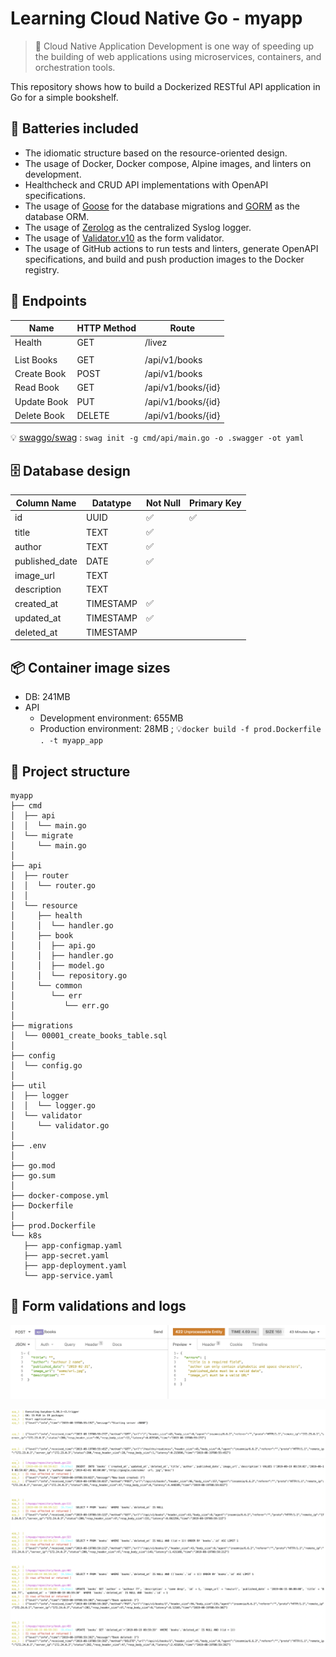 # Learning Cloud Native Go - myapp
> 🌱 Cloud Native Application Development is one way of speeding up the building of web applications using microservices, containers, and orchestration tools.

This repository shows how to build a Dockerized RESTful API application in Go for a simple bookshelf.

## 🔋 Batteries included

- The idiomatic structure based on the resource-oriented design.
- The usage of Docker, Docker compose, Alpine images, and linters on development.
- Healthcheck and CRUD API implementations with OpenAPI specifications.
- The usage of [Goose](https://github.com/pressly/goose) for the database migrations and [GORM](https://gorm.io/) as the database ORM.
- The usage of [Zerolog](https://github.com/rs/zerolog) as the centralized Syslog logger.
- The usage of [Validator.v10](https://github.com/go-playground/validator) as the form validator.
- The usage of GitHub actions to run tests and linters, generate OpenAPI specifications, and build and push production images to the Docker registry.

## 🚀 Endpoints

| Name        | HTTP Method | Route              |
|-------------|-------------|--------------------|
| Health      | GET         | /livez             |
|             |             |                    |
| List Books  | GET         | /api/v1/books      |
| Create Book | POST        | /api/v1/books      |
| Read Book   | GET         | /api/v1/books/{id} |
| Update Book | PUT         | /api/v1/books/{id} |
| Delete Book | DELETE      | /api/v1/books/{id} |

💡 [swaggo/swag](https://github.com/swaggo/swag) : `swag init -g cmd/api/main.go -o .swagger -ot yaml`

## 🗄️ Database design

| Column Name    | Datatype  | Not Null | Primary Key |
|----------------|-----------|----------|-------------|
| id             | UUID      | ✅        | ✅           |
| title          | TEXT      | ✅        |             |
| author         | TEXT      | ✅        |             |
| published_date | DATE      | ✅        |             |
| image_url      | TEXT      |          |             |
| description    | TEXT      |          |             |
| created_at     | TIMESTAMP | ✅        |             |
| updated_at     | TIMESTAMP | ✅        |             |
| deleted_at     | TIMESTAMP |          |             |

## 📦 Container image sizes

- DB: 241MB
- API
    - Development environment: 655MB
    - Production environment: 28MB ; 💡`docker build -f prod.Dockerfile . -t myapp_app`

## 📁 Project structure

```shell
myapp
├── cmd
│  ├── api
│  │  └── main.go
│  └── migrate
│     └── main.go
│
├── api
│  ├── router
│  │  └── router.go
│  │
│  └── resource
│     ├── health
│     │  └── handler.go
│     ├── book
│     │  ├── api.go
│     │  ├── handler.go
│     │  ├── model.go
│     │  └── repository.go
│     └── common
│        └── err
│           └── err.go
│
├── migrations
│  └── 00001_create_books_table.sql
│
├── config
│  └── config.go
│
├── util
│  ├── logger
│  │  └── logger.go
│  └── validator
│     └── validator.go
│
├── .env
│
├── go.mod
├── go.sum
│
├── docker-compose.yml
├── Dockerfile
│
├── prod.Dockerfile
└── k8s
   ├── app-configmap.yaml
   ├── app-secret.yaml
   ├── app-deployment.yaml
   └── app-service.yaml
```

## 📸 Form validations and logs
![Form validation](doc/assets/form_validation.png)

![Logs in app init](doc/assets/logs_app_init.png)
![Logs in crud](doc/assets/logs_crud.png)
